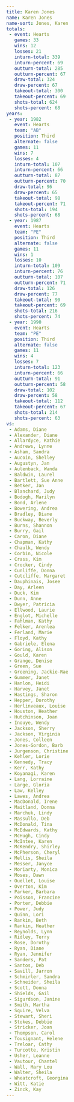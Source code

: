 ```yaml
---
title: Karen Jones
name: Karen Jones
name-sort: Jones, Karen
totals:
 - event: Hearts
   games: 33
   wins: 12
   losses: 21
   inturn-total: 339
   inturn-percent: 69
   outturn-total: 285
   outturn-percent: 67
   draw-total: 324
   draw-percent: 67
   takeout-total: 300
   takeout-percent: 69
   shots-total: 624
   shots-percent: 68
years:
 - year: 1982
   event: Hearts
   team: "AB"
   position: Third
   alternate: false
   games: 11
   wins: 7
   losses: 4
   inturn-total: 107
   inturn-percent: 66
   outturn-total: 87
   outturn-percent: 70
   draw-total: 96
   draw-percent: 65
   takeout-total: 98
   takeout-percent: 71
   shots-total: 194
   shots-percent: 68
 - year: 1987
   event: Hearts
   team: "PE"
   position: Third
   alternate: false
   games: 11
   wins: 1
   losses: 10
   inturn-total: 109
   inturn-percent: 76
   outturn-total: 107
   outturn-percent: 71
   draw-total: 126
   draw-percent: 77
   takeout-total: 90
   takeout-percent: 69
   shots-total: 216
   shots-percent: 74
 - year: 1990
   event: Hearts
   team: "PE"
   position: Third
   alternate: false
   games: 11
   wins: 4
   losses: 7
   inturn-total: 123
   inturn-percent: 66
   outturn-total: 91
   outturn-percent: 58
   draw-total: 102
   draw-percent: 58
   takeout-total: 112
   takeout-percent: 67
   shots-total: 214
   shots-percent: 63
vs:
 - Adams, Diane
 - Alexander, Diane
 - Allardyce, Kathie
 - Andrews, Lynne
 - Asham, Sandra
 - Aucoin, Shelley
 - Augustyn, Jan
 - Aulenback, Wanda
 - Baldwin, Laurel
 - Bartlett, Sue Anne
 - Betker, Jan
 - Blanchard, Judy
 - Bodogh, Marilyn
 - Bond, Arlene
 - Bowering, Andrea
 - Bradley, Diane
 - Buckway, Beverly
 - Burns, Shannon
 - Burry, Gail
 - Caron, Diane
 - Chapman, Kathy
 - Chaulk, Wendy
 - Corbin, Nicole
 - Crass, Kim
 - Crocker, Cindy
 - Cunliffe, Donna
 - Cutcliffe, Margaret
 - Dauphinais, Josee
 - Day, Arleen
 - Duck, Kim
 - Dunn, Anne
 - Dwyer, Patricia
 - Ellwood, Laurie
 - Englot, Michelle
 - Fahlman, Kathy
 - Felker, Arenlea
 - Ferland, Marie
 - Floyd, Kathy
 - Gabriele, Elena
 - Goring, Alison
 - Gould, Karen
 - Grange, Denise
 - Green, Sue
 - Greening, Jackie-Rae
 - Gummer, Janet
 - Hanlon, Heidi
 - Harvey, Janet
 - Hastings, Sharon
 - Hepper, Dorothy
 - Herlinveaux, Louise
 - Houston, Heather
 - Hutchinson, Joan
 - Inouye, Wendy
 - Jackson, Sherry
 - Jackson, Virginia
 - Jones, Colleen
 - Jones-Gordon, Barb
 - Jurgenson, Christine
 - Kehler, Lorie
 - Kennedy, Tracy
 - Kerr, Kathy
 - Koyanagi, Karen
 - Lang, Lorraine
 - Large, Gloria
 - Law, Kelley
 - Lawes, Andrea
 - MacDonald, Irene
 - Maitland, Donna
 - Marchuk, Lindy
 - Massullo, Deb
 - McDonald, Tina
 - McEdwards, Kathy
 - McHugh, Cindy
 - McIntee, Karen
 - McKendry, Shirley
 - McPherson, Cheryl
 - Mellis, Sheila
 - Messer, Janyce
 - Moriarty, Monica
 - Moses, Dawn
 - Ouellet, Louise
 - Overton, Kim
 - Parker, Barbara
 - Poisson, Francine
 - Porter, Debbie
 - Power, Judy
 - Quinn, Lori
 - Rankin, Beth
 - Rankin, Heather
 - Reynolds, Lynn
 - Ridley, Terry
 - Rose, Dorothy
 - Ryan, Diane
 - Ryan, Jennifer
 - Sanders, Pat
 - Santos, Deb
 - Savill, Jarron
 - Schmirler, Sandra
 - Schneider, Sheila
 - Scott, Donna
 - Shields, Gail
 - Sigurdson, Janine
 - Smith, Martha
 - Squire, Velva
 - Stewart, Sheri
 - Stokes, Debbie
 - Stricker, Joan
 - Thompson, Carol
 - Tousignant, Helene
 - Treloar, Cathy
 - Turcotte, Kristin
 - Usher, Leanne
 - Vautour, Chantel
 - Wall, Mary Lou
 - Walter, Sheila
 - Wheatcroft, Georgina
 - Witt, Katie
 - Zinck, Kay
---
```

